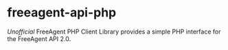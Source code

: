 freeagent-api-php
=================

*Unofficial* FreeAgent PHP Client Library provides a simple PHP interface for the FreeAgent API 2.0.